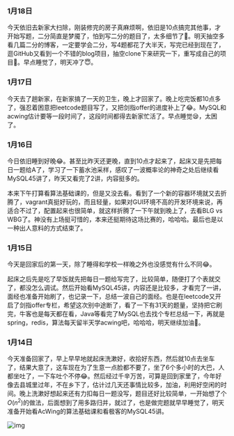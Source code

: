 ### 1月18日

今天依旧去新家大扫除，刚装修完的房子真麻烦啊，依旧是10点搞完其他事，才开始写题，二分简直是梦魇了，怕到写二分的题目了，太多细节了🤣。明天抽空多看几篇二分的博客，一定要学会二分，写4题都花了大半天，写完已经到现在了，逛GitHub又看到一个不错的blog项目，抽空clone下来研究一下，重写成自己的项目🤣。早点睡觉了，明天冲了😇。

### 1月17日

今天去了趟新家，在新家搞了一天的卫生，晚上才回家了。晚上吃完饭都10点多了，强忍着困意把leetcode题目写了，又把剑指offer的进度补上了😂。MySQL和acwing估计要等一段时间了，这段时间都得去新家忙活了。早点睡觉😪，太困了。

### 1月16日

今日依旧睡到好晚😂。甚至比昨天还更晚，直到10点才起来了，起床又是先把每日一题给A了，学习了一下蓄水池采样，感叹了一波概率论的神奇之处后继续看MySQL45讲了，昨天又看完了2讲，内容挺多的。

本来下午打算看算法基础课的，但是又没去看。看到了一个新的容器环境就又去折腾了，vagrant真挺好玩的，而且轻量，如果对GUI环境不高的开发环境来说，再适合不过了，配置起来也很简单，就这样折腾了一下午就到晚上了，去看BLG vs WBG了。神没有上场挺可惜的，本来还挺期待这场比赛的，哈哈哈。最后也是以一种出人意料的方式结束了。

### 1月15日

今天是回家后的第一天，除了睡得和学校一样晚之外也没感觉有什么不同😂。

起床之后先是吃了早饭就先把每日一题给写完了，比较简单，随便打了个表就交了，都没怎么调试。然后开始看MySQL45讲，内容还是比较多，才看完了一讲，面经也准备开始刷了，也记录一下，总结一波自己的面经。也是在leetcode又开启了剑指offer专栏，希望这次别中途断了，看了一下有31天的题量，坚持把它刷完，牛客也是每天都在看，Java等看完了MySQL也去找个专栏总结一下，再就是spring，redis，算法每天留半天学acwing吧，哈哈哈，明天继续加油💪。

### 1月14日

今天准备回家了，早上早早地就起床洗漱好，收拾好东西，然后就10点去坐车了，结果大意了，这车现在为了生意一点脸都不要了，坐了6个多小时的大巴，人都坐吐了，一下车吐个不停😂。然后经过千辛万苦，可算是回到家里了，今年好像去县城里过年，不在乡下了，估计过几天还事情比较多，加油，利用好空闲的时间。晚上洗漱好想起来还有力扣每日一题没写，题目还好比较简单，一开始想了个$O(n^2)$的做法，后面想到了用多路归并，就过了，也是做完题就早早睡觉了，明天准备开始看AcWing的算法基础课和看极客的MySQL45讲。

![img](https://gitee.com/cao_ziqiang/img/raw/master/20220116122117.jpeg)
